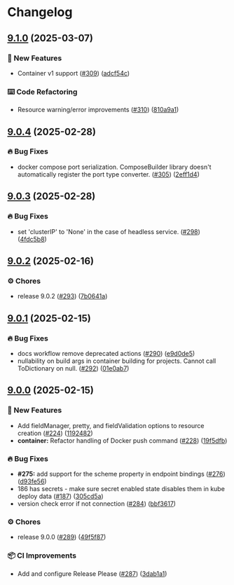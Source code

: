 # Changelog

## [9.1.0](https://github.com/prom3theu5/aspirational-manifests/compare/v9.0.4...v9.1.0) (2025-03-07)


### 🚀 New Features

* Container v1 support ([#309](https://github.com/prom3theu5/aspirational-manifests/issues/309)) ([adcf54c](https://github.com/prom3theu5/aspirational-manifests/commit/adcf54cad015ab40f21c5712abaf87b2809cd4a2))


### ⌨️ Code Refactoring

* Resource warning/error improvements ([#310](https://github.com/prom3theu5/aspirational-manifests/issues/310)) ([810a9a1](https://github.com/prom3theu5/aspirational-manifests/commit/810a9a1bf3939aa20e4d2ea3c3cd29eaf2d9d61e))

## [9.0.4](https://github.com/prom3theu5/aspirational-manifests/compare/v9.0.3...v9.0.4) (2025-02-28)


### 🔥 Bug Fixes

* docker compose port serialization. ComposeBuilder library doesn't automatically register the port type converter. ([#305](https://github.com/prom3theu5/aspirational-manifests/issues/305)) ([2eff1d4](https://github.com/prom3theu5/aspirational-manifests/commit/2eff1d4aa91c58158945f113bbc05e2957f6e9e7))

## [9.0.3](https://github.com/prom3theu5/aspirational-manifests/compare/v9.0.2...v9.0.3) (2025-02-28)


### 🔥 Bug Fixes

* set 'clusterIP' to 'None' in the case of headless service. ([#298](https://github.com/prom3theu5/aspirational-manifests/issues/298)) ([4fdc5b8](https://github.com/prom3theu5/aspirational-manifests/commit/4fdc5b808e8a0aac84c925b45b12bdd897da3191))

## [9.0.2](https://github.com/prom3theu5/aspirational-manifests/compare/v9.0.1...v9.0.2) (2025-02-16)


### ⚙️ Chores

* release 9.0.2 ([#293](https://github.com/prom3theu5/aspirational-manifests/issues/293)) ([7b0641a](https://github.com/prom3theu5/aspirational-manifests/commit/7b0641acd1223ce8d6b79de330f66ee86f9b1d5e))

## [9.0.1](https://github.com/prom3theu5/aspirational-manifests/compare/v9.0.0...v9.0.1) (2025-02-15)


### 🔥 Bug Fixes

* docs workflow remove deprecated actions ([#290](https://github.com/prom3theu5/aspirational-manifests/issues/290)) ([e9d0de5](https://github.com/prom3theu5/aspirational-manifests/commit/e9d0de5831c991449a01999334501cb94c5427c2))
* nullability on build args in container building for projects. Cannot call ToDictionary on null. ([#292](https://github.com/prom3theu5/aspirational-manifests/issues/292)) ([01e0ab7](https://github.com/prom3theu5/aspirational-manifests/commit/01e0ab7b6682d860fbea7e7e813def94e5277ebc))

## [9.0.0](https://github.com/prom3theu5/aspirational-manifests/compare/v9.0.0...v9.0.0) (2025-02-15)


### 🚀 New Features

* Add fieldManager, pretty, and fieldValidation options to resource creation ([#224](https://github.com/prom3theu5/aspirational-manifests/issues/224)) ([1192482](https://github.com/prom3theu5/aspirational-manifests/commit/1192482c22417cd4b990fd2d4858d081a3d843e7))
* **container:** Refactor handling of Docker push command ([#228](https://github.com/prom3theu5/aspirational-manifests/issues/228)) ([19f5dfb](https://github.com/prom3theu5/aspirational-manifests/commit/19f5dfbfb20cdc227f65757f0d64731ad487170b))


### 🔥 Bug Fixes

* **#275:** add support for the scheme property in endpoint bindings ([#276](https://github.com/prom3theu5/aspirational-manifests/issues/276)) ([d93fe56](https://github.com/prom3theu5/aspirational-manifests/commit/d93fe56b0ba86008768818efee84c8e9378499b3))
* 186 has secrets - make sure secret enabled state disables them in kube deploy data ([#187](https://github.com/prom3theu5/aspirational-manifests/issues/187)) ([305cd5a](https://github.com/prom3theu5/aspirational-manifests/commit/305cd5a3d1f32309f6498cdda125315bd47dd31e))
* version check error if not connection ([#284](https://github.com/prom3theu5/aspirational-manifests/issues/284)) ([bbf3617](https://github.com/prom3theu5/aspirational-manifests/commit/bbf3617f3da1d66db1fa790c1db3b743dce125bf))


### ⚙️ Chores

* release 9.0.0 ([#289](https://github.com/prom3theu5/aspirational-manifests/issues/289)) ([49f5f87](https://github.com/prom3theu5/aspirational-manifests/commit/49f5f879ef787c95cbdd3b3dca369d474fbd56be))


### 📦 CI Improvements

* Add and configure Release Please ([#287](https://github.com/prom3theu5/aspirational-manifests/issues/287)) ([3dab1a1](https://github.com/prom3theu5/aspirational-manifests/commit/3dab1a1d368c27c8402839008845ae55234202a4))
